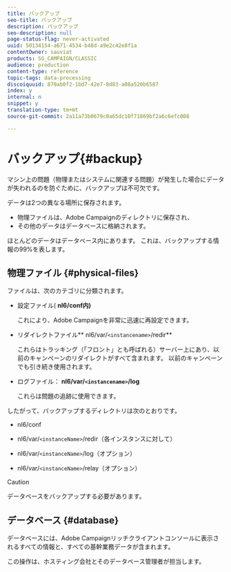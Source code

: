 ```yaml
---
title: バックアップ
seo-title: バックアップ
description: バックアップ
seo-description: null
page-status-flag: never-activated
uuid: 50134154-a671-4534-b48d-a9e2c42e8f1a
contentOwner: sauviat
products: SG_CAMPAIGN/CLASSIC
audience: production
content-type: reference
topic-tags: data-processing
discoiquuid: 870ab0f2-1bd7-42e7-8d83-a08a520b6587
index: y
internal: n
snippet: y
translation-type: tm+mt
source-git-commit: 2a11a73b0679c0a65dc10f71869bf2a6c6efc008

---
```



# バックアップ{#backup}

マシン上の問題（物理またはシステムに関連する問題）が発生した場合にデータが失われるのを防ぐために、バックアップは不可欠です。

データは2つの異なる場所に保存されます。

* 物理ファイルは、Adobe Campaignのディレクトリに保存され、
* その他のデータはデータベースに格納されます。

ほとんどのデータはデータベース内にあります。 これは、バックアップする情報の99%を表します。

## 物理ファイル {#physical-files}

ファイルは、次のカテゴリに分類されます。

* 設定ファイル( **nl6/conf内)**

   これにより、Adobe Campaignを非常に迅速に再設定できます。

* リダイレクトファイル** nl6/var/`<instancename>`/redir**

   これらはトラッキング（「フロント」とも呼ばれる）サーバー上にあり、以前のキャンペーンのリダイレクトがすべて含まれます。 以前のキャンペーンでも引き続き使用されます。

* ログファイル： **nl6/var/`<instancename>`/log**

   これらは問題の追跡に使用できます。

したがって、バックアップするディレクトリは次のとおりです。

* nl6/conf

* nl6/var/`<instanceName>`/redir（各インスタンスに対して）

* nl6/var/`<instanceName>`/log（オプション）

* nl6/var/`<instanceName>`/relay（オプション）

>[!CAUTION]
>
>データベースをバックアップする必要があります。

## データベース {#database}

データベースには、Adobe Campaignリッチクライアントコンソールに表示されるすべての情報と、すべての基幹業務データが含まれます。

この操作は、ホスティング会社とそのデータベース管理者が担当します。

